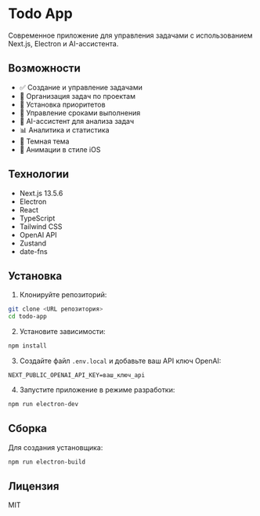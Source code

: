 # Todo App

Современное приложение для управления задачами с использованием Next.js, Electron и AI-ассистента.

## Возможности

- ✅ Создание и управление задачами
- 📁 Организация задач по проектам
- 🎯 Установка приоритетов
- 📅 Управление сроками выполнения
- 🤖 AI-ассистент для анализа задач
- 📊 Аналитика и статистика
- 🌙 Темная тема
- 💫 Анимации в стиле iOS

## Технологии

- Next.js 13.5.6
- Electron
- React
- TypeScript
- Tailwind CSS
- OpenAI API
- Zustand
- date-fns

## Установка

1. Клонируйте репозиторий:
```bash
git clone <URL репозитория>
cd todo-app
```

2. Установите зависимости:
```bash
npm install
```

3. Создайте файл `.env.local` и добавьте ваш API ключ OpenAI:
```
NEXT_PUBLIC_OPENAI_API_KEY=ваш_ключ_api
```

4. Запустите приложение в режиме разработки:
```bash
npm run electron-dev
```

## Сборка

Для создания установщика:

```bash
npm run electron-build
```

## Лицензия

MIT